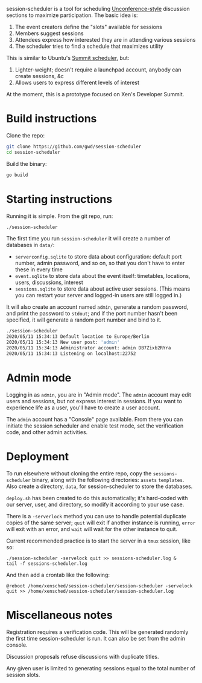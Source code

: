 session-scheduler is a tool for scheduling [Unconference-style](https://en.wikipedia.org/wiki/Unconference) discussion sections to maximize participation.  The basic idea is:

 1. The event creators define the "slots" available for sessions
 2. Members suggest sessions
 3. Attendees express how interested they are in attending various sessions
 4. The scheduler tries to find a schedule that maximizes utility

This is similar to Ubuntu's [Summit scheduler](https://launchpad.net/summit), but:

 1. Lighter-weight; doesn't require a launchpad account, anybody can create sessions, &c
 2. Allows users to express different levels of interest

At the moment, this is a prototype focused on Xen's Developer Summit.

# Build instructions

Clone the repo:

```bash
git clone https://github.com/gwd/session-scheduler
cd session-scheduler
```

Build the binary:

```bash
go build
```

# Starting instructions

Running it is simple.  From the git repo, run:

```bash
./session-scheduler
```

The first time you run `session-scheduler` it will create a number of
databases in `data/`:
 * `serverconfig.sqlite` to store data about configuration: default
  port number, admin password, and so on, so that you don't have to
  enter these in every time
 * `event.sqlite` to store data about the event itself: timetables,
locations, users, discussions, interest
 * `sessions.sqlite` to store data about active user sessions.  (This
   means you can restart your server and logged-in users are still
   logged in.)

It will also create an account named `admin`, generate a random
password, and print the password to `stdout`; and if the port number
hasn't been specified, it will generate a random port number and bind
to it.

```bash
./session-scheduler
2020/05/11 15:34:13 Default location to Europe/Berlin
2020/05/11 15:34:13 New user post: 'admin'
2020/05/11 15:34:13 Administrator account: admin DB7Zixb2RYra
2020/05/11 15:34:13 Listening on localhost:22752
```

# Admin mode

Logging in as `admin`, you are in "Admin mode".  The `admin` account
may edit users and sessions, but not express interest in sessions.  If
you want to experience life as a user, you'll have to create a user
account.

The `admin` account has a "Console" page available.  From there you
can initiate the session scheduler and enable test mode, set the
verification code, and other admin activities.

# Deployment

To run elsewhere without cloning the entire repo, copy the
`sessions-scheduler` binary, along with the following directories:
`assets` `templates`.  Also create a directory, `data`, for
session-scheduler to store the databases.

`deploy.sh` has been created to do this automatically; it's hard-coded
with our server, user, and directory, so modify it according to your
use case.

There is a `-serverlock` method you can use to handle potential
duplicate copies of the same server; `quit` will exit if another
instance is running, `error` will exit with an error, and `wait` will
wait for the other instance to quit.

Current recommended practice is to start the server in a `tmux`
session, like so:

```
./session-scheduler -servelock quit >> sessions-scheduler.log &
tail -f sessions-scheduler.log
```

And then add a crontab like the following:

```
@reboot /home/xensched/session-scheduler/session-scheduler -servelock quit >> /home/xensched/session-scheduler/session-scheduler.log
```

# Miscellaneous notes

Registration requires a verification code.  This will be generated randomly the first time session-scheduler
is run.  It can also be set from the admin console.

Discussion proposals refuse discussions with duplicate titles.

Any given user is limited to generating sessions equal to the total number of session slots.
